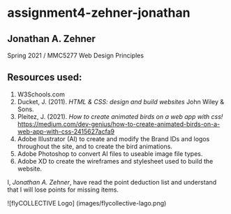 # **assignment4-zehner-jonathan**

## **Jonathan A. Zehner**

Spring 2021 / MMC5277 Web Design Principles

## **Resources used:**
1. W3Schools.com
2. Ducket, J. (2011). <em>HTML & CSS: design and build websites</em> John Wiley & Sons.
3. Pleitez, J. (2021). <em>How to create animated birds on a web app with css!</em> 
        https://medium.com/dev-genius/how-to-create-animated-birds-on-a-web-app-with-css-2415627acfa9
4. Adobe Illustrator (AI) to create and modify the Brand IDs and logos throughout the site, and to create the bird animations.
5. Adobe Photoshop to convert AI files to useable image file types.
6. Adobe XD to create the wireframes and stylesheet used to build the website.

I, *Jonathan A. Zehner*, have read the point deduction list and understand that I will lose points for missing items.

![flyCOLLECTIVE Logo] (images/flycollective-lago.png)
